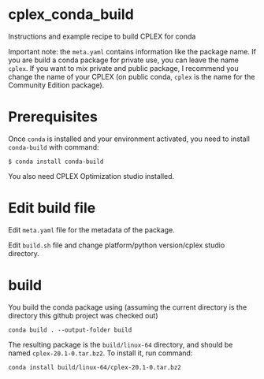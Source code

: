 # cplex_conda_build
Instructions and example recipe to build CPLEX for conda

Important note: the `meta.yaml` contains information like the package name.
If you are build a conda package for private use, you can leave
the name `cplex`. If you want to mix private and public package, I recommend you change the name of your CPLEX (on public conda, `cplex` is the name for the Community Edition package).

# Prerequisites
Once `conda` is installed and your  environment activated, you
need to install `conda-build` with command:
```
$ conda install conda-build
```

You also need CPLEX Optimization studio installed.

# Edit build file

Edit `meta.yaml` file for the metadata of the package.

Edit `build.sh` file and change platform/python version/cplex studio directory.

# build

You build the conda package using (assuming the current directory is the directory this github project was checked out)
```
conda build . --output-folder build
```

The resulting package is the `build/linux-64` directory, and should be named `cplex-20.1-0.tar.bz2`. To install it, run command:
```
conda install build/linux-64/cplex-20.1-0.tar.bz2 
```
